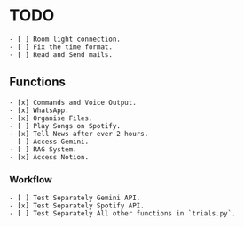 # TODO

    - [ ] Room light connection.
    - [ ] Fix the time format.
    - [ ] Read and Send mails.

## Functions

    - [x] Commands and Voice Output.
    - [x] WhatsApp.
    - [x] Organise Files.
    - [ ] Play Songs on Spotify.
    - [x] Tell News after ever 2 hours.
    - [ ] Access Gemini.
    - [ ] RAG System.
    - [x] Access Notion.

### Workflow

    - [ ] Test Separately Gemini API.
    - [x] Test Separately Spotify API.
    - [ ] Test Separately All other functions in `trials.py`.
